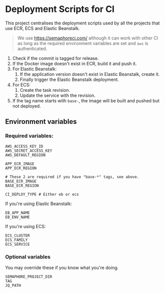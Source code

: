# Deployment Scripts for CI

This project centralises the deployment scripts used by all the projects that
use ECR, ECS and Elastic Beanstalk.

> We use https://semaphoreci.com/ although it can work with other CI as long as
> the required environment variables are set and `aws` is authenticated.

1. Check if the commit is tagged for release.
1. If the Docker image doesn't exist in ECR, build it and push it.
1. For Elastic Beanstalk:
    1. If the application version doesn't exist in Elastic Beanstalk, create it.
    1. Finally trigger the Elastic Beanstalk deployment.
1. For ECS:
    1. Create the task revision.
    1. Update the service with the revision.
1. If the tag name starts with `base-`, the image will be built and pushed but
   not deployed.

## Environment variables

### Required variables:

```
AWS_ACCESS_KEY_ID
AWS_SECRET_ACCESS_KEY
AWS_DEFAULT_REGION

APP_ECR_IMAGE
APP_ECR_REGION

# These 2 are required if you have "base-*" tags, see above.
BASE_ECR_IMAGE
BASE_ECR_REGION

CI_DEPLOY_TYPE # Either eb or ecs
```

If you're using Elastic Beanstalk:

```
EB_APP_NAME
EB_ENV_NAME
```

If you're using ECS:

```
ECS_CLUSTER
ECS_FAMILY
ECS_SERVICE
```

### Optional variables

You may override these if you know what you're doing.

```
SEMAPHORE_PROJECT_DIR
TAG
JQ_PATH
```
